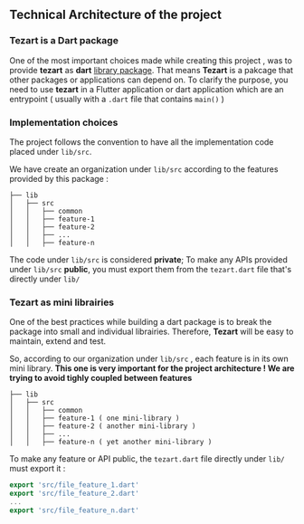 ## Technical Architecture of the project

### Tezart is a Dart package

One of the most important choices made while creating this project , was to provide **tezart** as **dart** [library package](https://dart.dev/tools/pub/glossary#library-package). That means **Tezart** is a pakcage that other packages or applications can depend on. 
To clarify the purpose, you need to use **tezart** in a Flutter application or dart application which are an entrypoint ( usually with a `.dart` file that contains `main()` )

### Implementation choices 

The project follows the convention to have all the implementation code placed under `lib/src`. 

We have create an organization under `lib/src` according to the features provided by this package :  

    ├── lib
    │   ├── src
    │   │   ├── common
    │   │   ├── feature-1
    │   │   ├── feature-2
    │   │   ├── ...
    │   │   ├── feature-n


The code under `lib/src` is considered **private**; To make any APIs provided under `lib/src` **public**, you must export them from the `tezart.dart` file that's directly under `lib/` 


### Tezart as mini librairies

One of the best practices while building a dart package is to break the package into small and individual librairies. Therefore, **Tezart** will be easy to maintain, extend and test. 

So, according to our organization under `lib/src` , each feature is in its own mini library. **This one is very important for the project architecture ! We are trying to avoid tighly coupled between features**

    ├── lib
    │   ├── src
    │   │   ├── common
    │   │   ├── feature-1 ( one mini-library )
    │   │   ├── feature-2 ( another mini-library )
    │   │   ├── ...
    │   │   ├── feature-n ( yet another mini-library )

To make any feature or API public, the `tezart.dart` file directly under `lib/` must export it : 

```dart
export 'src/file_feature_1.dart'
export 'src/file_feature_2.dart'
...
export 'src/file_feature_n.dart'
```
